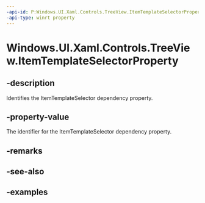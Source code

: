 ```yaml
---
-api-id: P:Windows.UI.Xaml.Controls.TreeView.ItemTemplateSelectorProperty
-api-type: winrt property
---
```


<!-- Property syntax.
public DependencyProperty ItemTemplateSelectorProperty { get; }
-->

# Windows.UI.Xaml.Controls.TreeView.ItemTemplateSelectorProperty

## -description

Identifies the ItemTemplateSelector dependency property.

## -property-value

The identifier for the ItemTemplateSelector dependency property.

## -remarks

## -see-also

## -examples


